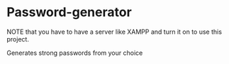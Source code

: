 # Password-generator

NOTE that you have to have a server like XAMPP and turn it on to use this project.

Generates strong passwords from your choice 
